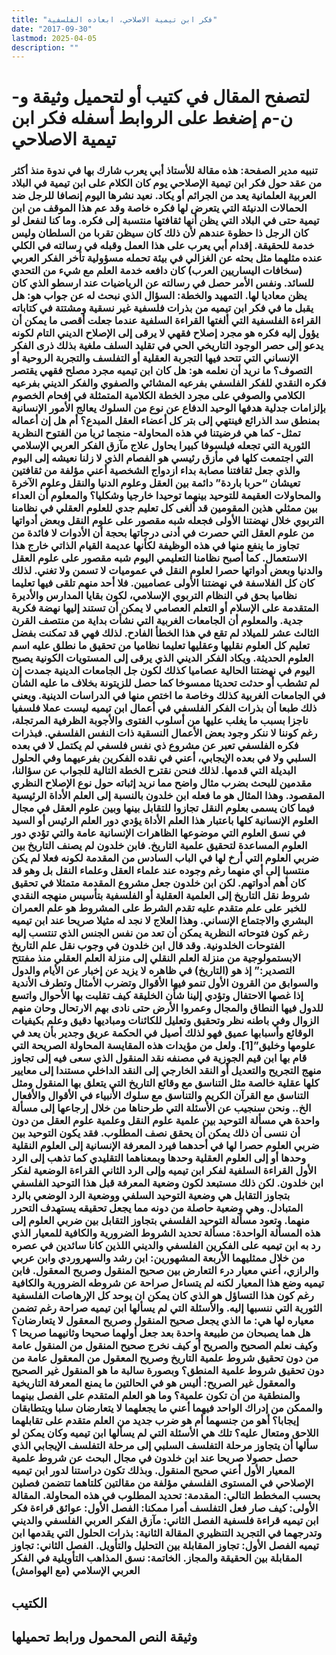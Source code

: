 ```yaml
---
title: "فكر ابن تيمية الاصلاحي، ابعاده الفلسفية"
date: "2017-09-30"
lastmod: 2025-04-05
description: ""
---
```

# **لتصفح المقال في كتيب أو لتحميل وثيقة و-ن-م إضغط على الروابط أسفله** **فكر ابن تيمية الاصلاحي**

### **تنبيه مدير الصفحة: هذه مقالة للأستاذ أبي يعرب شارك بها في ندوة منذ أكثر من عقد حول فكر ابن تيمية الإصلاحي يوم كان الكلام على ابن تيمية في البلاد العربية العلمانية يعد من الجرائم أو يكاد. نعيد نشرها اليوم إنصافا للرجل ضد الحمالات الدنيئة التي يتعرض لها فكره خاصة وقد عم هذا الموقف من ابن تيمية حتى في البلاد التي يظن أنها ثقافتها منتسبة إلى فكره. وما كنا لنفعل لو كان الرجل ذا حظوة عندهم لأن ذلك كان سيظن تقربا من السلطان وليس خدمة للحقيقة. إقدام أبي يعرب على هذا العمل وقبله في رسالته في الكلي عنده مثلهما مثل بحثه عن الغزالي في بيئة تحمله مسؤولية تأخر الفكر العربي (سخافات اليساريين العرب) كان دافعه خدمة العلم مع شيء من التحدي للسائد. ونفس الأمر حصل في رسالته عن الرياضيات عند ارسطو الذي كان يظن معاديا لها. التمهيد والخطة: السؤال الذي نبحث له عن جواب هو: هل يقبل ما في فكر ابن تيميه من بذرات فلسفية غير نسقية ومشتتة في كتاباته القراءة الفلسفية التي ألغتها القراءة السلفية عندما جعلت أقصى ما يمكن أن يؤول إليه فكره هو مجرد إصلاح فقهي لا يرقى إلى الإصلاح الديني التام لكونه يدعو إلى حصر الوجود التاريخي الحي في تقليد السلف ملغية بذلك ذرى الفكر الإنساني التي تتحد فيها التجربة العقلية أو التفلسف والتجربة الروحية أو التصوف؟ ما نريد أن نعلمه هو: هل كان ابن تيميه مجرد مصلح فقهي يقتصر فكره النقدي للفكر الفلسفي بفرعيه المشائي والصفوي والفكر الديني بفرعيه الكلامي والصوفي على مجرد الخطة الكلامية المتمثلة في إفحام الخصوم بإلزامات جدلية هدفها الوحيد الدفاع عن نوع من السلوك يعالج الأمور الإنسانية بمنطق سد الذرائع فينتهي إلى بتر كل أعضاء العقل المبدع؟ أم هل إن أعماله تمثل- كما هي فرضيتنا في هذه المحاولة- منجما ثريا من الفتوح النظرية الثورية التي تجعله فيلسوفا كبيرا يحاول علاج مآزق الفكر العربي الإسلامي التي اجتمعت كلها في مأزق رئيسي هو الفصام الذي لا زلنا نعيشه إلى اليوم والذي جعل ثقافتنا مصابة بداء ازدواج الشخصية أعني مؤلفة من ثقافتين تعيشان “حربا باردة” دائمة بين العقل وعلوم الدنيا والنقل وعلوم الآخرة والمحاولات العقيمة للتوحيد بينهما توحيدا خارجيا وشكليا؟ والمعلوم أن العداء بين ممثلي هذين المقومين قد ألغى كل تعليم جدي للعلوم العقلي في نظامنا التربوي خلال نهضتنا الأولى فجعله شبه مقصور على علوم النقل وبعض أدواتها من علوم العقل التي حصرت في أدنى درجاتها بحجة أن الأدوات لا فائدة من تجاوز ما ينفع منها في هذه الوظيفة لكأنها عديمة القيام الذاتي خارج هذا الاستعمال. كما أصبح نظامنا التعليمي اليوم شبه مقصور على علوم العقل والدنيا وبعض أدواتها حصرا لعلوم النقل في عموميات لا تسمن ولا تغني. لذلك كان كل الفلاسفة في نهضتنا الأولى عصاميين. فلا أحد منهم تلقى فيها تعليما نظاميا بحق في النظام التربوي الإسلامي، لكون بقايا المدارس والأديرة المتقدمة على الإسلام أو التعلم العصامي لا يمكن أن تستند إليها نهضة فكرية جدية. والمعلوم أن الجامعات الغربية التي نشأت بداية من منتصف القرن الثالث عشر للميلاد لم تقع في هذا الخطأ الفادح. لذلك فهي قد تمكنت بفضل تعليم كل العلوم نقليها وعقليها تعليما نظاميا من تحقيق ما نطلق عليه اسم العلوم الحديثة. ويكاد الفكر الديني الذي يرقى إلى المستويات الكونية يصبح اليوم في نهضتنا الحالية عصاميا كذلك لكون جل الجامعات الدينية جمدت إن لم تشطب أو حدثت تحديثا ممسوخا كما حصل للزيتونة بخلاف ما عليه الشأن في الجامعات الغربية كذلك وخاصة ما اختص منها في الدراسات الدينية. ويعني ذلك طبعا أن بذرات الفكر الفلسفي في أعمال ابن تيميه ليست عملا فلسفيا ناجزا بسبب ما يغلب عليها من أسلوب الفتوى والأجوبة الظرفية المرتجلة، رغم كوننا لا ننكر وجود بعض الأعمال النسقية ذات النفس الفلسفي. فبذرات فكره الفلسفي تعبر عن مشروع ذي نفس فلسفي لم يكتمل لا في بعده السلبي ولا في بعده الإيجابي، أعني في نقده الفكرين بفرعيهما وفي الحلول البديلة التي قدمها. لذلك فنحن نقترح الخطة التالية للجواب عن سؤالنا، مقدمين للبحث بضرب مثال واضح مما نريد إثباته حول نوع الإصلاح النظري المقصود. وهذا المثال هو ما فعله ابن خلدون بالنسبة إلى العلم الأداة الرئيسية فيما كان يسمى بعلوم النقل تجازوا للتقابل بينها وبين علوم العقل في مجال العلوم الإنسانية كلها باعتبار هذا العلم الأداة يؤدي دور العلم الرئيس أو السيد في نسق العلوم التي موضوعها الظاهرات الإنسانية عامة والتي تؤدي دور العلوم المساعدة لتحقيق علمية التاريخ. فابن خلدون لم يصنف التاريخ بين ضربي العلوم التي أرخ لها في الباب السادس من المقدمة لكونه فعلا لم يكن منتسبا إلى أي منهما رغم وجوده عند علماء العقل وعلماء النقل بل وهو قد كان أهم أدواتهم. لكن ابن خلدون جعل مشروع المقدمة متمثلا في تحقيق شروط نقل التاريخ إلى العلمية العقلية أو الفلسفية بتأسيس منهجه النقدي للخبر على علم متقدم عليه تقدم الشرط على المشروط هو علم العمران البشري والاجتماع الإنساني. وهذا العلاج لا نجد له مثيلا صريحا عند ابن تيميه رغم كون فتوحاته النظرية يمكن أن تعد من نفس الجنس الذي تنتسب إليه الفتوحات الخلدونية. وقد قال ابن خلدون في وجوب نقل علم التاريخ الابستمولوجية من منزلة العلم النقلي إلى منزلة العلم العقلي منذ مفتتح التصدير:” إذ هو (التاريخ) في ظاهره لا يزيد عن إخبار عن الأيام والدول والسوابق من القرون الأول تنمو فيها الأقوال وتضرب الأمثال وتطرف الأندية إذا غصها الاحتفال وتؤدي إلينا شأن الخليقة كيف تقلبت بها الأحوال واتسع للدول فيها النطاق والمجال وعمروا الأرض حتى نادى بهم الارتحال وحان منهم الزوال وفي باطنه نظر وتحقيق وتعليل للكائنات ومباديها دقيق وعلم بكيفيات الوقائع وأسبابها عميق فهو لذلك أصيل في الحكمة عريق وجدير بأن يعد في علومها وخليق”[1]. ولعل من مؤيدات هذه المقايسة المحاولة الصريحة التي قام بها ابن قيم الجوزية في مصنفه نقد المنقول الذي سعى فيه إلى تجاوز منهج التجريح والتعديل أو النقد الخارجي إلى النقد الداخلي مستندا إلى معايير كلها عقلية خالصة مثل التناسق مع وقائع التاريخ التي يتعلق بها المنقول ومثل التناسق مع القرآن الكريم والتناسق مع سلوك الأنبياء في الأقوال والأفعال الخ.. ونحن سنجيب عن الأسئلة التي طرحناها من خلال إرجاعها إلى مسألة واحدة هي مسألة التوحيد بين علمية علوم النقل وعلمية علوم العقل من دون أن ننسى أن ذلك يمكن أن يحقق نصف المطلوب. فقد يكون التوحيد بين ضربي العلوم حصرا لها في أحدهما فيرد المعرفة الإنسانية إلى العلوم النقلية وحدها أو إلى العلوم العقلية وحدها وبمعناهما التقليدي كما تذهب إلى الرد الأول القراءة السلفية لفكر ابن تيميه وإلى الرد الثاني القراءة الوضعية لفكر ابن خلدون. لكن ذلك مستبعد لكون وضعية المعرفة قبل هذا التوحيد الفلسفي بتجاوز التقابل هي وضعية التوحيد السلفي ووضعية الرد الوضعي بالرد المتبادل. وهي وضعية حاصلة من دونه مما يجعل تحقيقه يستهدف التحرر منهما. وتعود مسألة التوحيد الفلسفي بتجاوز التقابل بين ضربي العلوم إلى هذه المسألة الواحدة: مسألة تحديد الشروط الضرورية والكافية للمعيار الذي رد به ابن تيميه على الفكرين الفلسفي والديني اللذين كانا سائدين في عصره من خلال ممثليهما الأربعة المشهورين: ابن رشد والسهروردي وابن عربي والرازي، أعني معيار درء التعارض بين صحيح المنقول وصريح المعقول. فابن تيميه وضع هذا المعيار لكنه لم يتساءل صراحة عن شروطه الضرورية والكافية رغم كون هذا التساؤل هو الذي كان يمكن ان يوحد كل الإرهاصات الفلسفية الثورية التي ننسبها إليه. والأسئلة التي لم يسألها ابن تيميه صراحة رغم تضمن معياره لها هي: ما الذي يجعل صحيح المنقول وصريح المعقول لا يتعارضان؟ هل هما يصبحان من طبيعة واحدة بعد جعل أولهما صحيحا وثانيهما صريحا ؟ وكيف نعلم الصحيح والصريح أو كيف نخرج صحيح المنقول من المنقول عامة من دون تحقيق شروط علمية التاريخ وصريح المعقول من المعقول عامة من دون تحقيق شروط علمية المنطق؟ وبصورة سالبة ما هو المنقول غير الصحيح والمعقول غير الصريح: أليس هو في الحالتين ما يمنع المعرفة التاريخية والمنطقية من أن تكون علمية؟ وما هو العلم المتقدم على الفصل بينهما والممكن من إدراك الواحد فيهما أعني ما يجعلهما لا يتعارضان سلبا ويتطابقان إيجابا؟ أهو من جنسهما أم هو ضرب جديد من العلم متقدم على تقابلهما اللاحق ومتعال عليه؟ تلك هي الأسئلة التي لم يسألها ابن تيميه وكان يمكن لو سألها أن يتجاوز مرحلة التفلسف السلبي إلى مرحلة التفلسف الإيجابي الذي حصل حصولا صريحا عند ابن خلدون في مجال البحث عن شروط علمية المعيار الأول أعني صحيح المنقول. وبذلك تكون دراستنا لدور ابن تيميه الإصلاحي في المستوى الفلسفي مؤلفة من مقالتين كلتاهما تتضمن فصلين بحسب المخطط التالي: المقدمة: تحديد المطلوب في هذه المحاولة. المقالة الأولى: كيف صار فعل التفلسف أمرا ممكنا: الفصل الأول: عوائق قراءة فكر ابن تيميه قراءة فلسفية الفصل الثاني: مآزق الفكر العربي الفلسفي والديني وتدرجهما في التجريد التنظيري المقالة الثانية: بذرات الحلول التي يقدمها ابن تيميه الفصل الأول: تجاوز المقابلة بين التحليل والتأويل. الفصل الثاني: تجاوز المقابلة بين الحقيقة والمجاز. الخاتمة: نسق المذاهب التأويلية في الفكر العربي الإسلامي (مع الهوامش)**

## الكتيب

## وثيقة النص المحمول ورابط تحميلها

###
